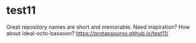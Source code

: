 # test11
Great repository names are short and memorable. Need inspiration? How about ideal-octo-bassoon?
 https://protapsourov.github.io/test11/
